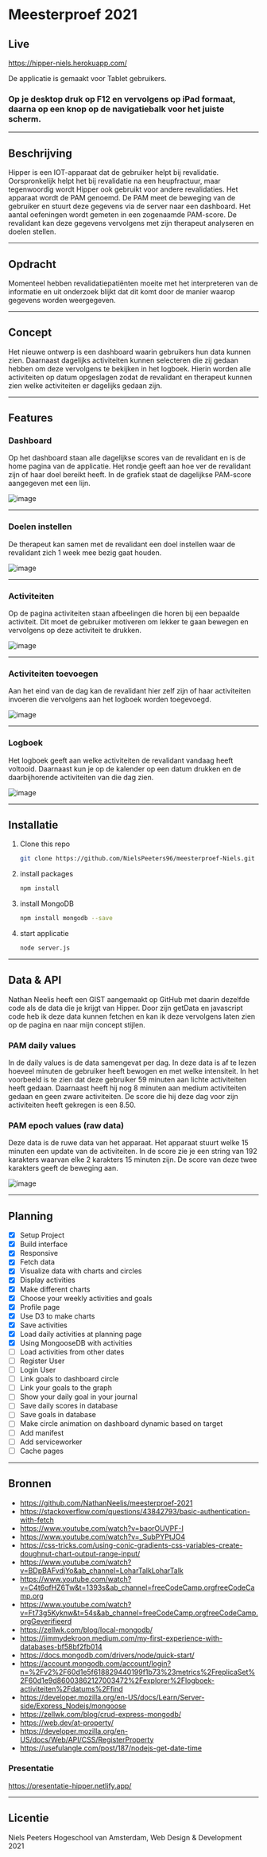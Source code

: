 # Meesterproef 2021

## Live
https://hipper-niels.herokuapp.com/

De applicatie is gemaakt voor Tablet gebruikers. 
### Op je desktop druk op F12 en vervolgens op iPad formaat, daarna op een knop op de navigatiebalk voor het juiste scherm.

---

<!-------------------------- New Paragraph -------------------------->

## Beschrijving
Hipper is een IOT-apparaat dat de gebruiker helpt bij revalidatie. Oorspronkelijk helpt het bij revalidatie na een heupfractuur, maar tegenwoordig wordt Hipper ook gebruikt voor andere revalidaties. Het apparaat wordt de PAM genoemd. De PAM meet de beweging van de gebruiker en stuurt deze gegevens via de server naar een dashboard. Het aantal oefeningen wordt gemeten in een zogenaamde PAM-score. De revalidant kan deze gegevens vervolgens met zijn therapeut analyseren en doelen stellen.

---

<!-------------------------- New Paragraph -------------------------->

## Opdracht
Momenteel hebben revalidatiepatiënten moeite met het interpreteren van de informatie en uit onderzoek blijkt dat dit komt door de manier waarop gegevens worden weergegeven.

---

<!-------------------------- New Paragraph -------------------------->

## Concept
Het nieuwe ontwerp is een dashboard waarin gebruikers hun data kunnen zien. Daarnaast dagelijks activiteiten kunnen selecteren die zij gedaan hebben om deze vervolgens te bekijken in het logboek. Hierin worden alle activiteiten op datum opgeslagen zodat de revalidant en therapeut kunnen zien welke activiteiten er dagelijks gedaan zijn.

---

<!-------------------------- New Paragraph -------------------------->

## Features
### Dashboard
Op het dashboard staan alle dagelijkse scores van de revalidant en is de home pagina van de applicatie. Het rondje geeft aan hoe ver de revalidant zijn of haar doel bereikt heeft. In de grafiek staat de dagelijkse PAM-score aangegeven met een lijn.

![image](https://user-images.githubusercontent.com/78353674/123434587-f4151880-d5cc-11eb-801b-a4d69deb6797.png)

---

<!-------------------------- New Paragraph -------------------------->

### Doelen instellen
De therapeut kan samen met de revalidant een doel instellen waar de revalidant zich 1 week mee bezig gaat houden.

![image](https://user-images.githubusercontent.com/78353674/123434650-01320780-d5cd-11eb-820b-e57192921f43.png)

---

<!-------------------------- New Paragraph -------------------------->

### Activiteiten
Op de pagina activiteiten staan afbeelingen die horen bij een bepaalde activiteit. Dit moet de gebruiker motiveren om lekker te gaan bewegen en vervolgens op deze activiteit te drukken.

![image](https://user-images.githubusercontent.com/78353674/123434711-0f802380-d5cd-11eb-985f-a49c9009a354.png)

---

<!-------------------------- New Paragraph -------------------------->

### Activiteiten toevoegen
Aan het eind van de dag kan de revalidant hier zelf zijn of haar activiteiten invoeren die vervolgens aan het logboek worden toegevoegd.

![image](https://user-images.githubusercontent.com/78353674/123434774-20309980-d5cd-11eb-82a9-3e58834549c6.png)

---

<!-------------------------- New Paragraph -------------------------->

### Logboek
Het logboek geeft aan welke activiteiten de revalidant vandaag heeft voltooid. Daarnaast kun je op de kalender op een datum drukken en de daarbijhorende activiteiten van die dag zien.

![image](https://user-images.githubusercontent.com/78353674/123434814-2aeb2e80-d5cd-11eb-89cf-b52bef0a0fed.png)

---

<!-------------------------- New Paragraph -------------------------->

## Installatie
1. Clone this repo  
    ```bash
    git clone https://github.com/NielsPeeters96/meesterproef-Niels.git
    ```   

2. install packages  
    ```bash
    npm install
    ```
    
3. install MongoDB  
    ```bash
    npm install mongodb --save
    ```
    
4. start applicatie  
    ```bash
    node server.js
    ```
---

<!-------------------------- New Paragraph -------------------------->

## Data & API
Nathan Neelis heeft een GIST aangemaakt op GitHub met daarin dezelfde code als de data die je krijgt van Hipper. Door zijn getData en javascript code heb ik deze data kunnen fetchen en kan ik deze vervolgens laten zien op de pagina en naar mijn concept stijlen.

### PAM daily values
In de daily values is de data samengevat per dag.
In deze data is af te lezen hoeveel minuten de gebruiker heeft bewogen en met welke intensiteit.
In het voorbeeld is te zien dat deze gebruiker 59 minuten aan lichte activiteiten heeft gedaan.
Daarnaast heeft hij nog 8 minuten aan medium activiteiten gedaan en geen zware activiteiten.
De score die hij deze dag voor zijn activiteiten heeft gekregen is een 8.50.

### PAM epoch values (raw data)
Deze data is de ruwe data van het apparaat.
Het apparaat stuurt welke 15 minuten een update van de activiteiten.
In de score zie je een string van 192 karakters waarvan elke 2 karakters 15 minuten zijn.
De score van deze twee karakters geeft de beweging aan.

![image](https://user-images.githubusercontent.com/55492381/118803983-5f6c1c00-b8a4-11eb-9f0d-2c60b0449d88.jpg)

---

<!-------------------------- New Paragraph -------------------------->

## Planning
- [x] Setup Project
- [x] Build interface
- [x] Responsive
- [x] Fetch data
- [x] Visualize data with charts and circles
- [x] Display activities
- [x] Make different charts
- [x] Choose your weekly activities and goals
- [x] Profile page
- [x] Use D3 to make charts
- [x] Save activities
- [x] Load daily activities at planning page
- [x] Using MongooseDB with activities
- [ ] Load activities from other dates
- [ ] Register User
- [ ] Login User
- [ ] Link goals to dashboard circle
- [ ] Link your goals to the graph
- [ ] Show your daily goal in your journal
- [ ] Save daily scores in database
- [ ] Save goals in database
- [ ] Make circle animation on dashboard dynamic based on target
- [ ] Add manifest
- [ ] Add serviceworker
- [ ] Cache pages

---

<!-------------------------- New Paragraph -------------------------->

## Bronnen
- https://github.com/NathanNeelis/meesterproef-2021
- https://stackoverflow.com/questions/43842793/basic-authentication-with-fetch
- https://www.youtube.com/watch?v=baorOUVPF-I
- https://www.youtube.com/watch?v=_SubPYPtJO4
- https://css-tricks.com/using-conic-gradients-css-variables-create-doughnut-chart-output-range-input/
- https://www.youtube.com/watch?v=BDpBAFvdjYo&ab_channel=LoharTalkLoharTalk 
- https://www.youtube.com/watch?v=C4t6qfHZ6Tw&t=1393s&ab_channel=freeCodeCamp.orgfreeCodeCamp.org
- https://www.youtube.com/watch?v=Ft73g5Kyknw&t=54s&ab_channel=freeCodeCamp.orgfreeCodeCamp.orgGeverifieerd
- https://zellwk.com/blog/local-mongodb/
- https://jimmydekroon.medium.com/my-first-experience-with-databases-bf58bf2fb014
- https://docs.mongodb.com/drivers/node/quick-start/
- https://account.mongodb.com/account/login?n=%2Fv2%2F60d1e5f618829440199f1b73%23metrics%2FreplicaSet%2F60d1e9d86003862127003472%2Fexplorer%2Flogboek-activiteiten%2Fdatums%2Ffind
- https://developer.mozilla.org/en-US/docs/Learn/Server-side/Express_Nodejs/mongoose
- https://zellwk.com/blog/crud-express-mongodb/
- https://web.dev/at-property/
- https://developer.mozilla.org/en-US/docs/Web/API/CSS/RegisterProperty
- https://usefulangle.com/post/187/nodejs-get-date-time


### Presentatie
https://presentatie-hipper.netlify.app/

---

<!-------------------------- New Paragraph -------------------------->

## Licentie
Niels Peeters Hogeschool van Amsterdam, Web Design & Development 2021
